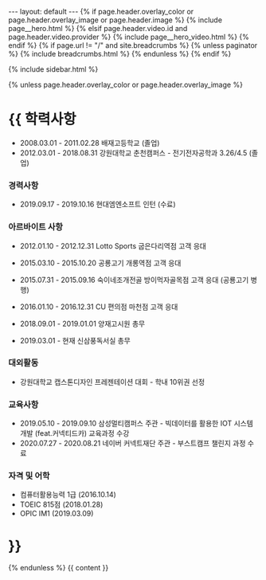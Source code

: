 --- layout: default --- {% if page.header.overlay_color or page.header.overlay_image or page.header.image %} {% include page__hero.html %} {% elsif page.header.video.id and page.header.video.provider %} {% include page__hero_video.html %} {% endif %} {% if page.url != "/" and site.breadcrumbs %} {% unless paginator %} {% include breadcrumbs.html %} {% endunless %} {% endif %}

{% include sidebar.html %}

{% unless page.header.overlay_color or page.header.overlay_image %}

# {{ 학력사항

- 2008.03.01 - 2011.02.28  배재고등학교 (졸업)
- 2012.03.01 - 2018.08.31  강원대학교 춘천캠퍼스 - 전기전자공학과 3.26/4.5 (졸업)



### 경력사항

- 2019.09.17 - 2019.10.16  현대엠엔소프트 인턴 (수료)



### 아르바이트 사항

- 2012.01.10 - 2012.12.31  Lotto Sports 굽은다리역점 고객 응대

- 2015.03.10 - 2015.10.20  공룡고기 개롱역점 고객 응대
- 2015.07.31 - 2015.09.16  숙이네조개전골 방이먹자골목점 고객 응대 (공룡고기 병행)
- 2016.01.10 - 2016.12.31  CU 편의점 마천점 고객 응대

- 2018.09.01 - 2019.01.01  양재고시원 총무

- 2019.03.01 - 현재  신삼풍독서실 총무



### 대외활동

- 강원대학교 캡스톤디자인 프레젠테이션 대회 - 학내 10위권 선정



### 교육사항

- 2019.05.10 - 2019.09.10  삼성멀티캠퍼스 주관 - 빅데이터를 활용한 IOT 시스템 개발 (feat.커넥티드카) 교육과정 수강
- 2020.07.27 - 2020.08.21  네이버 커넥트재단 주관 - 부스트캠프 챌린지 과정 수료



### 자격 및 어학

- 컴퓨터활용능력 1급 (2016.10.14)
- TOEIC 815점 (2018.01.28)
- OPIC IM1 (2019.03.09)

#  }}

{% endunless %} {{ content }}



